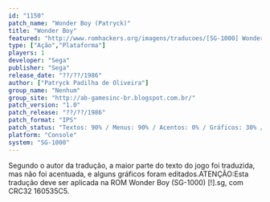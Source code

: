 ```yaml
---
id: "1150"
patch_name: "Wonder Boy (Patryck)"
title: "Wonder Boy"
featured: "http://www.romhackers.org/imagens/traducoes/[SG-1000] Wonder Boy - Patryck - 1.png"
type: ["Ação","Plataforma"]
players: 1
developer: "Sega"
publisher: "Sega"
release_date: "??/??/1986"
author: ["Patryck Padilha de Oliveira"]
group_name: "Nenhum"
group_site: "http://ab-gamesinc-br.blogspot.com.br/"
patch_version: "1.0"
patch_release: "??/??/1986"
patch_format: "IPS"
patch_status: "Textos: 90% / Menus: 90% / Acentos: 0% / Gráficos: 30% / Geral: 90%"
platform: "Console"
system: "SG-1000"
---
```


Segundo o autor da tradução, a maior parte do texto do jogo foi traduzida, mas não foi acentuada, e alguns gráficos foram editados.ATENÇÃO:Esta tradução deve ser aplicada na ROM Wonder Boy (SG-1000) [!].sg, com CRC32 160535C5.